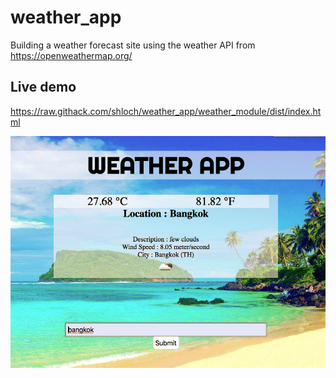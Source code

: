# weather_app

Building a weather forecast site using the weather API from https://openweathermap.org/


## Live demo

https://raw.githack.com/shloch/weather_app/weather_module/dist/index.html

![alt text](https://github.com/shloch/weather_app/blob/weather_module/dist/assets/screenshot_weather.png)

